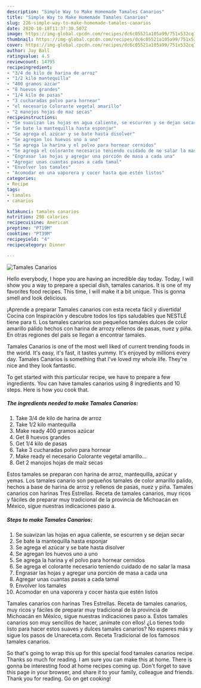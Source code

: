 ```yaml
---
description: "Simple Way to Make Homemade Tamales Canarios"
title: "Simple Way to Make Homemade Tamales Canarios"
slug: 226-simple-way-to-make-homemade-tamales-canarios
date: 2020-10-18T11:37:30.507Z
image: https://img-global.cpcdn.com/recipes/dc6c05521a105a99/751x532cq70/tamales-canarios-foto-principal.jpg
thumbnail: https://img-global.cpcdn.com/recipes/dc6c05521a105a99/751x532cq70/tamales-canarios-foto-principal.jpg
cover: https://img-global.cpcdn.com/recipes/dc6c05521a105a99/751x532cq70/tamales-canarios-foto-principal.jpg
author: Jay Ball
ratingvalue: 4.5
reviewcount: 14795
recipeingredient:
- "3/4 de kilo de harina de arroz"
- "1/2 kilo mantequilla"
- "400 gramos azcar"
- "8 huevos grandes"
- "1/4 kilo de pasas"
- "3 cucharadas polvo para hornear"
- "el necesario Colorante vegetal amarillo"
- "2 manojos hojas de maz secas"
recipeinstructions:
- "Se suavizan las hojas en agua caliente, se escurren y se dejan secar"
- "Se bate la mantequilla hasta esponjar"
- "Se agrega el azúcar y se bate hasta disolver"
- "Se agregan los huevos uno a uno"
- "Se agrega la harina y el polvo para hornear cernidos"
- "Se agrega el colorante necesario teniendo cuidado de no salar la masa"
- "Engrasar las hojas y agregar una porción de masa a cada una"
- "Agregar unas cuantas pasas a cada tamal"
- "Envolver los tamales"
- "Acomodar en una vaporera y cocer hasta que estén listos"
categories:
- Recipe
tags:
- tamales
- canarios

katakunci: tamales canarios 
nutrition: 298 calories
recipecuisine: American
preptime: "PT19M"
cooktime: "PT39M"
recipeyield: "4"
recipecategory: Dinner

---
```



![Tamales Canarios](https://img-global.cpcdn.com/recipes/dc6c05521a105a99/751x532cq70/tamales-canarios-foto-principal.jpg)

Hello everybody, I hope you are having an incredible day today. Today, I will show you a way to prepare a special dish, tamales canarios. It is one of my favorites food recipes. This time, I will make it a bit unique. This is gonna smell and look delicious.

¡Aprende a preparar Tamales canarios con esta receta fácil y divertida! Cocina con Inspiración y descubre todos los tips saludables que NESTLÉ tiene para ti. Los tamales canarios son pequeños tamales dulces de color amarillo pálido hechos con harina de arrozy rellenos de pasas, nuez y piña. En otras regiones del país se llegan a encontrar tamales.

Tamales Canarios is one of the most well liked of current trending foods in the world. It's easy, it's fast, it tastes yummy. It's enjoyed by millions every day. Tamales Canarios is something that I've loved my whole life. They're nice and they look fantastic.


To get started with this particular recipe, we have to prepare a few ingredients. You can have tamales canarios using 8 ingredients and 10 steps. Here is how you cook that.

<!--inarticleads1-->

##### The ingredients needed to make Tamales Canarios:

1. Take 3/4 de kilo de harina de arroz
1. Take 1/2 kilo mantequilla
1. Make ready 400 gramos azúcar
1. Get 8 huevos grandes
1. Get 1/4 kilo de pasas
1. Take 3 cucharadas polvo para hornear
1. Make ready el necesario Colorante vegetal amarillo...
1. Get 2 manojos hojas de maíz secas


Estos tamales se preparan con harina de arroz, mantequilla, azúcar y yemas. Los tamales canario son pequeños tamales de color amarillo palido, hechos a base de harina de arroz y rellenos de pasas, nuez y piña. Tamales canarios con harinas Tres Estrellas. Receta de tamales canarios, muy ricos y fáciles de preparar muy tradicional de la provincia de Michoacán en México, sigue nuestras indicaciones paso a. 

<!--inarticleads2-->

##### Steps to make Tamales Canarios:

1. Se suavizan las hojas en agua caliente, se escurren y se dejan secar
1. Se bate la mantequilla hasta esponjar
1. Se agrega el azúcar y se bate hasta disolver
1. Se agregan los huevos uno a uno
1. Se agrega la harina y el polvo para hornear cernidos
1. Se agrega el colorante necesario teniendo cuidado de no salar la masa
1. Engrasar las hojas y agregar una porción de masa a cada una
1. Agregar unas cuantas pasas a cada tamal
1. Envolver los tamales
1. Acomodar en una vaporera y cocer hasta que estén listos


Tamales canarios con harinas Tres Estrellas. Receta de tamales canarios, muy ricos y fáciles de preparar muy tradicional de la provincia de Michoacán en México, sigue nuestras indicaciones paso a. Estos tamales canarios son muy sencillos de hacer, ¡anímate con ellos! ¿Lo tienes todo listo para hacer estos suaves y dulces tamales canarios? No esperes más y sigue los pasos de Unareceta.com. Receta Tradicional de los famosos tamales canarios. 

So that's going to wrap this up for this special food tamales canarios recipe. Thanks so much for reading. I am sure you can make this at home. There is gonna be interesting food at home recipes coming up. Don't forget to save this page in your browser, and share it to your family, colleague and friends. Thank you for reading. Go on get cooking!
